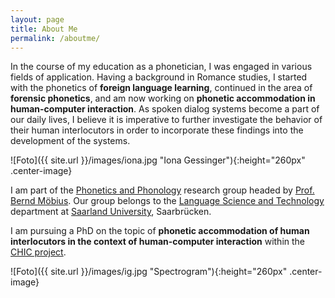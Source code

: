 ```yaml
---
layout: page
title: About Me
permalink: /aboutme/
---
```


In the course of my education as a phonetician, I was engaged in various fields of application. Having a background in Romance studies, I started with the phonetics of <strong>foreign language learning</strong>, continued in the area of <strong>forensic phonetics</strong>, and am now working on <strong>phonetic accommodation in human-computer interaction</strong>. As spoken dialog systems become a part of our daily lives, I believe it is imperative to further investigate the behavior of their human interlocutors in order to incorporate these findings into the development of the systems.

![Foto]({{ site.url }}/images/iona.jpg "Iona Gessinger"){:height="260px" .center-image}

I am part of the <a href="http://www.coli.uni-saarland.de/groups/WB/Phonetics/" target="_blank" rel="noopener">Phonetics and Phonology</a> research group headed by <a href="http://www.coli.uni-saarland.de/~moebius/" target="_blank" rel="noopener">Prof. Bernd Möbius</a>. Our group belongs to the <a href="https://www.uni-saarland.de/en/department/lst/home.html" target="_blank" rel="noopener">Language Science and Technology</a> department at <a href="https://www.uni-saarland.de/nc/en/home.html" target="_blank" rel="noopener">Saarland University</a>, Saarbrücken.

I am pursuing a PhD on the topic of <strong>phonetic accommodation of human interlocutors in the context of human-computer interaction</strong> within the <a href="https://ioonaa.github.io/chicproject/" >CHIC project</a>. 

![Foto]({{ site.url }}/images/ig.jpg "Spectrogram"){:height="260px" .center-image}
